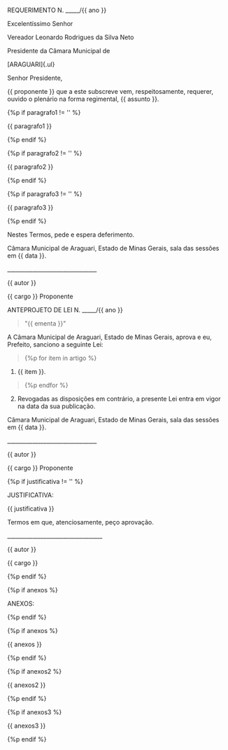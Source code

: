 REQUERIMENTO N. \_\_\_\_\_/{{ ano }}

Excelentíssimo Senhor

Vereador Leonardo Rodrigues da Silva Neto

Presidente da Câmara Municipal de

[ARAGUARI]{.ul}

Senhor Presidente,

{{ proponente }} que a este subscreve vem, respeitosamente, requerer,
ouvido o plenário na forma regimental, {{ assunto }}.

{%p if paragrafo1 != '' %}

{{ paragrafo1 }}

{%p endif %}

{%p if paragrafo2 != '' %}

{{ paragrafo2 }}

{%p endif %}

{%p if paragrafo3 != '' %}

{{ paragrafo3 }}

{%p endif %}

Nestes Termos, pede e espera deferimento.

Câmara Municipal de Araguari, Estado de Minas Gerais, sala das sessões
em {{ data }}.

\_\_\_\_\_\_\_\_\_\_\_\_\_\_\_\_\_\_\_\_\_\_\_\_\_\_\_\_\_\_\_\_

{{ autor }}

{{ cargo }} Proponente

ANTEPROJETO DE LEI N. \_\_\_\_\_/{{ ano }}

> "{{ ementa }}"

A Câmara Municipal de Araguari, Estado de Minas Gerais, aprova e eu,
Prefeito, sanciono a seguinte Lei:

> {%p for item in artigo %}

1.  {{ item }}.

> {%p endfor %}

2.  Revogadas as disposições em contrário, a presente Lei entra em vigor
    na data da sua publicação.

Câmara Municipal de Araguari, Estado de Minas Gerais, sala das sessões
em {{ data }}.

\_\_\_\_\_\_\_\_\_\_\_\_\_\_\_\_\_\_\_\_\_\_\_\_\_\_\_\_\_\_\_\_

{{ autor }}

{{ cargo }} Proponente

{%p if justificativa != '' %}

JUSTIFICATIVA:

{{ justificativa }}

Termos em que, atenciosamente, peço aprovação.

\_\_\_\_\_\_\_\_\_\_\_\_\_\_\_\_\_\_\_\_\_\_\_\_\_\_\_\_\_\_\_\_\_\_

{{ autor }}

{{ cargo }}

{%p endif %}

{%p if anexos %}

ANEXOS:

{%p endif %}

{%p if anexos %}

{{ anexos }}

{%p endif %}

{%p if anexos2 %}

{{ anexos2 }}

{%p endif %}

{%p if anexos3 %}

{{ anexos3 }}

{%p endif %}
